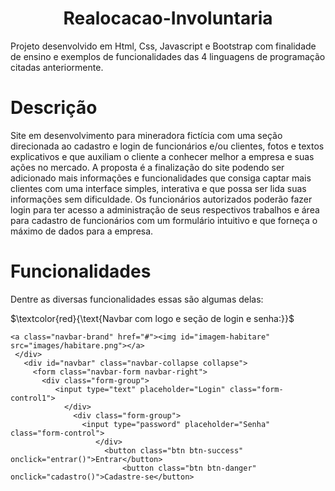 <h1 align="center">Realocacao-Involuntaria</h1>
Projeto desenvolvido em Html, Css, Javascript e Bootstrap com finalidade de ensino e exemplos de funcionalidades das 4 linguagens de programação citadas anteriormente.

<h1>Descrição</h1>

 Site em desenvolvimento para mineradora fictícia com uma seção direcionada ao cadastro e login de funcionários e/ou clientes, fotos e textos explicativos e que auxiliam o cliente a conhecer melhor a empresa e suas ações no mercado.
 A proposta é a finalização do site podendo ser adicionado mais informações e funcionalidades que consiga captar mais clientes com uma interface simples, interativa e que possa ser lida suas informações sem dificuldade. Os funcionários autorizados poderão fazer login para ter acesso a administração de seus respectivos trabalhos e área para cadastro de funcionários com um formulário intuitivo e que forneça o máximo de dados para a empresa.
# Funcionalidades

Dentre as diversas funcionalidades essas são algumas delas:

$`\textcolor{red}{\text{Navbar com logo e seção de login e senha:}}`$ 

 
```
<a class="navbar-brand" href="#"><img id="imagem-habitare" src="images/habitare.png"></a>
 </div>
   <div id="navbar" class="navbar-collapse collapse">
     <form class="navbar-form navbar-right">
       <div class="form-group">
          <input type="text" placeholder="Login" class="form-control1">
            </div>
              <div class="form-group">
                <input type="password" placeholder="Senha" class="form-control">
                   </div>
                     <button class="btn btn-success" onclick="entrar()">Entrar</button>
                         <button class="btn btn-danger" onclick="cadastro()">Cadastre-se</button>                   
```                         
